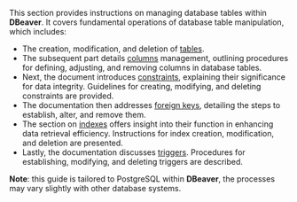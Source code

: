 This section provides instructions on managing database tables within **DBeaver**. It covers fundamental operations of
database table manipulation, which includes:

* The creation, modification, and deletion of [tables](Tables).
* The subsequent part details [columns](Columns) management, outlining procedures for defining, adjusting, and removing
  columns in database tables.
* Next, the document introduces [constraints](Constraints), explaining their significance for data integrity. Guidelines
  for creating, modifying, and deleting constraints are provided.
* The documentation then addresses [foreign keys](Foreign-Keys), detailing the steps to establish, alter, and remove
  them.
* The section on [indexes](Indexes) offers insight into their function in enhancing data retrieval efficiency.
  Instructions for index creation, modification, and deletion are presented.
* Lastly, the documentation discusses [triggers](Triggers). Procedures for establishing, modifying, and deleting
  triggers
  are described.

**Note**: this guide is tailored to PostgreSQL within **DBeaver**, the processes may vary slightly with other
database systems.
